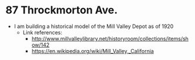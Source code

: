 # 87 Throckmorton Ave.

- I am building a historical model of the Mill Valley Depot as of 1920
	- Link references:
		- http://www.millvalleylibrary.net/historyroom/collections/items/show/142
		- https://en.wikipedia.org/wiki/Mill_Valley,_California


